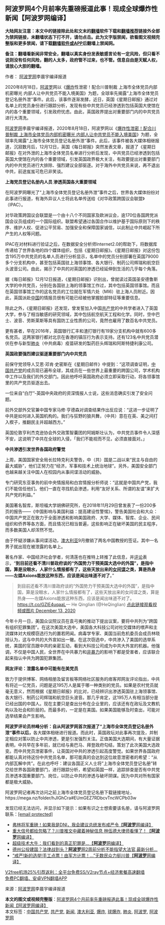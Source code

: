  <h2>阿波罗网4个月前率先重磅报道此事！现成全球爆炸性新闻【阿波罗网编译】</h2> <p class="notice"><b>大陆网友注意：本文中的链接除此处和文末的<a href="https://github.com/bannedbook/fanqiang" >翻墙</a>软件下载和<a href="https://github.com/killgcd/justmysocks/blob/master/README.md">翻墙推荐</a>链接外全部为禁网链接，未翻墙状态下打不开，请勿点击。此为文字版禁闻，欲看图文视频完整版和更多禁闻，请下载<a href="https://github.com/bannedbook/fanqiang">翻墙软件或APP</a>后翻墙上禁闻网。</p><p>备注：翻墙看新闻非常安全，翻墙以真实身份发表敏感言论有一定风险，但只看不说则没有任何风险，翻的人太多，政府管不过来，也不管。信息自由是天赋人权，请放心大胆的翻墙。</b></p>  <div class="entry"> <p>作者： <span class='wp_keywordlink_affiliate'><a href="https://www.aboluowang.com/" title="阿波罗网" target="_blank">阿波罗网</a></span>李晨宇编译报道</p> <p id="summary">2020年8月18日，<a href="https://www.bannedbook.org/bnews/tag/%E9%98%BF%E6%B3%A2%E7%BD%97/" class="st_tag internal_tag" rel="tag" title="标签 阿波罗 下的日志">阿波罗</a>网以《<a href="https://www.bannedbook.org/bnews/tag/%e7%88%86%e7%82%b8/" class="st_tag internal_tag" rel="tag" title="标签 爆炸 下的日志">爆炸</a>性泄密！配合川普制裁 上海市全体党员内部机密曝光 内部人让中共党员不能入境美国》为题，全球率先揭露“上海市全体党员登记名册外泄“事件。此后，该事件逐渐发酵，近日，英国《星期日邮报》通过对名单上的党员身份进行跟踪分析，发现有些中共党员已经渗透到包括英国大使馆在内的各个重要领域，引发政府忧虑。由此，英国政界提出对重要部门内的中共党员进行大清洗。</p> <p><a href="https://www.bannedbook.org/bnews/tag/%e9%98%bf%e6%b3%a2%e7%bd%97%e7%bd%91/" class="st_tag internal_tag" rel="tag" title="标签 阿波罗网 下的日志">阿波罗网</a>李晨宇编译报道，2020年8月18日，阿波罗网以《<a href="https://www.aboluowang.com/2020/0818/1490459.html">爆炸性泄密！配合川普制裁 上海市全体党员内部机密曝光 内部人让中共党员不能入境美国</a>》为题，全球率先揭露“上海市全体党员登记名册外泄“事件。此后，该事件被各大媒体相继报道，沉寂数月后，12月12日，英国《每日邮报》突然发表文章，报道了《星期日邮报》在对外泄的上海市全体党员名单进行分析后发现，中共党员已经渗透到包括英国大使馆在内的各个重要领域，引发英国政界极大关注，有政要提出对重要部门内的中共党员进行大排除、强烈建议全部驱逐。对于海外中共党员来说，再不退出中共，前途岌岌可危已非笑谈。</p> <p><strong>上海</strong><strong>党员登记名册内人员 渗透英国各大重要领域</strong></p> <p>在阿波罗网曝光了“上海市全体党员登记名册外泄”事件之后，世界各大媒体纷纷对此事进行报道，有海外异议人士将此名单传送给《对华政策跨国议会联盟》（IPAC）。</p> <p>对华政策跨国议会联盟是一个由十八个不同国家及欧洲议会，逾170位各国跨党派国会议员组成的一个国际组织。联盟希望通过各国合作以维护基于国际原则下的秩序、维护人权、促进公平贸易、加强安全和保障国家诚信，以此制止中共崛起下所产生的人权等问题。</p> <p>IPAC在对材料进行验证之后，在数据安全分析师Internet2.0的帮助下，将数据库传递给了世界各地的四个媒体组织，包括《星期日邮报》。《星期日邮报》对这份包含195万中共党员的名单人员进行分析显示，名单中的党员分别部署在英国79000多个分支机构中，甚至包括英国驻上海领事馆、各大银行、制药公司辉瑞和航空巨头波音公司。由此，揭示了中共的对英国的渗透已经延伸到生活的几乎每个角落。</p>  <p>据《每日邮报》12月12日报道，《星期日邮报》识别出，曾就读过英国圣安德鲁斯大学的中共党员，分别在各国驻上海的领事馆工作过，其中包括英国领事馆。而且在英国领事馆工作的这名党员的工位就在军情六处（MI6）驻上海人员附近。因此，英国派赴<span class='wp_keywordlink_affiliate'><a href="https://www.bannedbook.org/" title="中国" target="_blank">中国</a></span>的情报员很有可能已经被他掌握脸部特征等重要信息。</p> <p>除此之外，《星期日邮报》还发现，曾发誓加入中国<a href="https://www.bannedbook.org/bnews/tag/%e5%85%b1%e4%ba%a7%e5%85%9a/" class="st_tag internal_tag" rel="tag" title="标签 共产党 下的日志">共产党</a>的中共学者进入了英国大学，参与了相当敏感的研究领域，其中包括航空航天工程和化学。同时，空中巴士、波音、劳斯莱斯等具有国防工业性质的公司，竟然也雇用了数百名中共党员。</p> <p>更有甚者，早在2016年，英国银行汇丰和渣打银行有19家分支机构中就有600多名党员。这两家银行都对北京在香港的镇压行为表示支持。还有123名中共党员潜伏在参与新型<a href="https://www.bannedbook.org/bnews/tag/%e8%82%ba%e7%82%8e/" class="st_tag internal_tag" rel="tag" title="标签 肺炎 下的日志">肺炎</a>（中共病毒）疫苗研发的製药巨头辉瑞和阿斯特捷利康公司。</p> <p><strong>英国政要强烈建议驱逐重要部门内中共党员</strong></p> <p>前保守党领导人艾恩·邓肯·史密斯在《星期日邮件》中提到：“这项调查证明，<a href="https://www.bannedbook.org/bnews/tag/%e4%b8%ad%e5%9b%bd%e5%85%b1%e4%ba%a7%e5%85%9a/" class="st_tag internal_tag" rel="tag" title="标签 中国共产党 下的日志">中国共产党</a>的成员现已遍布全球，其成员在一些世界上最重要的跨国公司，学术机构中工作以及我们的外交部门。因此他呼吁英国政府必须立即采取行动，将各领事馆里的共产党员驱逐出去。</p> <p>一位来自“白厅”-英国中央政府的资深情报人士说，这些消息确实引发了安全问题。</p> <p>前外交部外交官兼中国专家马修·亨德森对调查结果作出反应说：“这进一步证明了中共是如何进入英国机构的。我们与狂野的狼共舞，（中共）意在在英、美之间打入楔子，推翻民主并超越西方。”</p>  <p>英国伦敦亨利杰克逊协会外交政策智囊团的阿姆斯壮认为，中共党员事件令人深感不安，这说明了中共在全球的入侵，「我们不能视而不见，必须直接面对。」</p> <p><strong>中共渗透引发世界各国政府警觉</strong></p> <p>上周，美国国家安全局长拉特克利夫警告，中（共）国是二战以来“民主与自由的最大威胁”，他们正努力在“经济，军事和技术上统治地球”。另外，美国安全部门也越来越关注中国人在校园内从事间谍活动的威胁。</p> <p>专门研究东亚事务的前中央情报局和白宫情报分析师说：“这就是中国共产党，我们不能信任他们。他们一直在寻找机会渗透，利用“友好关系、所谓的友谊”来扩大共产党的利益。”</p> <p>美国著名智库，斯坦福大学胡佛研究所，在2018年11月29日曾发表了一份200多页的报告——《中国影响与美国利益：提高建设性警惕》，警告美国社会和大众：中国共产党正在致力于全面渗透和影响美国政府、大学、媒体、智库、企业、民间组织和侨界等各方面，而且情况已相当普遍，这些影响正在破坏美国的民主程序，而多数美国人却浑然不觉。</p> <p>由于怀疑涉嫌从事间谍活动，<a href="https://www.bannedbook.org/bnews/tag/%e6%be%b3%e5%a4%a7%e5%88%a9%e4%ba%9a/" class="st_tag internal_tag" rel="tag" title="标签 澳大利亚 下的日志">澳大利亚</a>9月撤销了两名中国教授的签证。其中一名男子就出现在被泄露的名单上。</p> <p>著名作家、中国经济社会学者，何清莲也在推特上转推了此信息，并<span class='wp_keywordlink_affiliate'><a href="https://www.bannedbook.org/bnews/comments/" title="新闻评论" target="_blank">评论</a></span>表示，“<strong>到目前还看不清川普政府谈的</strong><strong>“</strong><strong>外国势力干预美国大选中的外国</strong><strong>”</strong><strong>，是指中国，算是没眼水，人家什么情报都有了，这些天放出来的<span class='wp_keywordlink'><a href="https://www.bannedbook.org/forum2/topic3076.html" title="《传奇女谍-邓文迪传》" target="_blank">女间谍</a></span>之类，算是热身</strong><strong>——</strong><strong>左媒</strong><strong>Axions</strong><strong>能放这种东西，应该是闻出味道不对了</strong>。”</p>  <blockquote><p>到目前还看不清川普政府谈的“外国势力干预美国大选中的外国”，是指中国，算是没眼水，人家什么情报都有了，这些天放出来的女间谍之类，算是热身——左媒Axions能放这种东西，应该是闻出味道不对了。 <a href="https://t.co/GZlE4uqaaL">https://t.co/GZlE4uqaaL</a>— He Qinglian (@HeQinglian) <a href="https://twitter.com/HeQinglian/status/1338167559728861189?ref_src=twsrc%5Etfw">点此链接观看视频或图片 December 13, 2020</a></p></blockquote> <p>今年十月一日，美国众议院议员在袁弓夷的推动下提出议案，要将中共列为“跨国有组织犯罪集团”。在这次美国大选中，美国各大科技公司对社交媒体的噤声和主流媒体对大规模窃选行为的置若罔闻。病毒学专家、美国当前危机委员会成员林晓旭认为，这与中共的大外宣如出一辙。在这次窃选中，中共渗入了美国的选举系统，美国的官员跟中共的亲密互动，看到大科技公司成为中共大外宣的机器。他强调，不仅是中国人民，全世界在中共暴力和<span class='wp_keywordlink'><a href="https://www.bannedbook.org/forum2/topic6313.html" title="《非暴力不合作运动丛书》" target="_blank">非暴力</a></span>的影响下都是受害者，应该联合起来指认中共为跨国犯罪集团。</p> <p><strong>网友评论：泄露名单中可能有在美党员</strong></p> <p>致力于提供博客、网络相册及留言板等网络社区服务的痞客邦网友评论指出，中共有将近一亿党员，问题是这195万人是属于哪一种类别的党员。如果是农村党员就毫无意义，然而根据《星期日邮报》的比对，已经辨识出渗透英国驻上海领事馆、各大银行、制药公司辉瑞和航空巨头波音。那几乎肯定，这195万人有相当部分是已经出国的中国人。现在主要只是查出分布在企业里的，应该还有在政坛及文教机构以及社会和阶层的。而最多的，一定是在美国。如果美国能够及时查出，可能对选举结果会产生影响。</p> <p><strong>阿波罗评论员林峰分析：自从阿波罗网首次报道了“上海市全体党员登记名册外泄“事件以后，</strong>各大媒体相继进行报道。而此时，英国政坛对此事再次提及，并制定相应对策以防止中共渗透，更是引发强烈关注。正值美国大选期间，有大量证据表明，中共早在多年前，就已经与奥巴马、拜登政府勾结，策划了此次美国大选政变。而中共党员泄密事件，让英国对中共的渗透引起高度警觉。如果世界各国政府都能认真对待这份中共党员名单，那可能真的会达到这位故意泄密者的希望：“从内部瓦解中共”。在此也呼吁：建议各国正义人士将”上海市全体党员登记名册”转交给世界各国政要部门，进行跟踪分析，希望如英国一样，追踪排查是否有中共党员渗透本国重要部门、岗位，以防止中共的渗透与破坏阴谋。因为中共对所有国家都是极大威胁。</p> <p>阿波罗网记者再次访问之前上海市全体党员登记名册下载链接地址，https://mega.nz/folder/hJIGhCra#EUmGEZ7RDbcvTncWCPb03w</p> <p>发现已经无法访问，并显示如下提示：如果有识之士想索要该名册，请与阿波罗网联系：<a href="/cdn-cgi/l/email-protection" data-cfemail="7514171a19001a1719351218141c195b161a18">[email&#160;protected]</a></p>  <ul class='op-related-articles' title='相关阅读'> <li><a href='https://www.bannedbook.org/bnews/cnnews/20201214/1447284.html' target='_blank'>弗林将军重磅！如果我是DNI，我会建议总统发布戒严令【<b>阿波罗</b>网编译】</a></li> <li><a href='https://www.bannedbook.org/bnews/cnnews/20201213/1447017.html' target='_blank'>重大信号都给忽略了？川普推文中藏着神秘信息 林伍德大律师看懂了！【<b>阿波罗</b>网编译】</a></li> <li><a href='https://www.bannedbook.org/bnews/cnnews/20201213/1446966.html' target='_blank'>超级技术大牛：我们看到的真正犯罪是…【<b>阿波罗</b>网编译】</a></li> <li><a href='https://www.bannedbook.org/bnews/topimagenews/20201213/1446563.html' target='_blank'>德州公投建国？法律战到头？<b>阿波罗</b>网2周前分析不能指望大法官,最新分析…</a></li> <li><a href='https://www.bannedbook.org/bnews/cnnews/20201212/1446390.html' target='_blank'>“戒严!新的选举!手工点票！由军方计票！…”无数民众力挺川普【<b>阿波罗</b>网编译】</a></li> </ul> <p class="texttj"> <a href="https://www.bannedbook.org/forum23/topic22702.html" target="_blank">V2free机场25%引荐返利：全平台免费SS/V2ray节点+经济套餐高速翻墙</a><br/> <a href="https://github.com/bannedbook/fanqiang/wiki/%E7%A6%81%E9%97%BB%E7%BD%91%E5%AE%89%E5%8D%93%E7%BF%BB%E5%A2%99%E6%96%B0%E9%97%BBAPP" target="_blank">免费PC翻墙、安卓VPN翻墙APP</a></p><p> 来源：<a href="https://www.aboluowang.com/2020/1214/1533913.html" target="_blank">阿波罗网</a>李晨宇编译报道 </p><a name='sharetosocial'></a>       <div><b>本文的图文或视频完整版</b>：<a href='https://www.bannedbook.org/bnews/topimagenews/20201214/1447438.html'>阿波罗网4个月前率先重磅报道此事！现成全球爆炸性新闻【阿波罗网编译】</a></div>  </div><!--END ENTRY--> <div class="postfooter"> <div>本文标签：<a href="https://www.bannedbook.org/bnews/tag/%e4%b8%ad%e5%9b%bd%e5%85%b1%e4%ba%a7%e5%85%9a/" rel="tag">中国共产党</a>, <a href="https://www.bannedbook.org/bnews/tag/%e5%85%b1%e4%ba%a7%e5%85%9a/" rel="tag">共产党</a>, <a href="https://www.bannedbook.org/bnews/tag/%E6%96%B0%E9%97%BB/" rel="tag">新闻</a>, <a href="https://www.bannedbook.org/bnews/tag/%e6%be%b3%e5%a4%a7%e5%88%a9%e4%ba%9a/" rel="tag">澳大利亚</a>, <a href="https://www.bannedbook.org/bnews/tag/%e7%88%86%e7%82%b8/" rel="tag">爆炸</a>, <a href="https://www.bannedbook.org/bnews/tag/%E7%90%83%E7%88%86%E7%82%B8/" rel="tag">球爆炸</a>, <a href="https://www.bannedbook.org/bnews/tag/%e8%82%ba%e7%82%8e/" rel="tag">肺炎</a>, <a href="https://www.bannedbook.org/bnews/tag/%E9%98%BF%E6%B3%A2%E7%BD%97/" rel="tag">阿波罗</a>, <a href="https://www.bannedbook.org/bnews/tag/%e9%98%bf%e6%b3%a2%e7%bd%97%e7%bd%91/" rel="tag">阿波罗网</a></div>  </div><!--END POSTFOOTER--> 